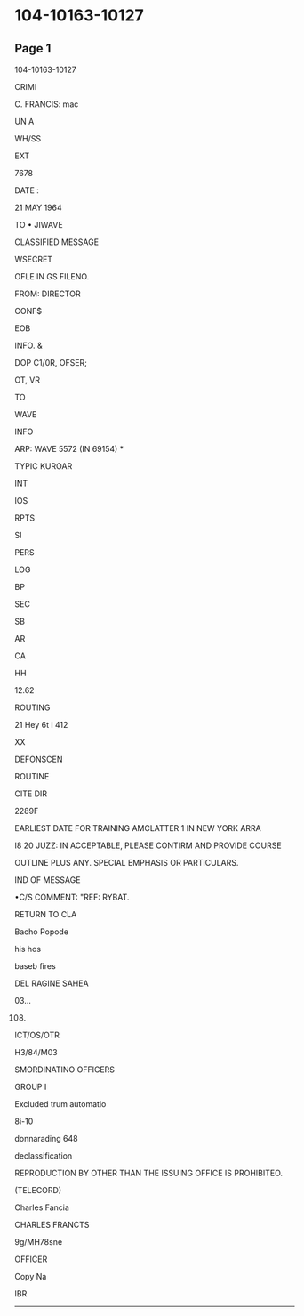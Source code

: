 # 104-10163-10127

## Page 1

104-10163-10127

CRIMI

C. FRANCIS: mac

UN A

WH/SS

EXT

7678

DATE :

21 MAY 1964

TO • JIWAVE

CLASSIFIED MESSAGE

WSECRET

OFLE IN GS FILENO.

FROM: DIRECTOR

CONF$

EOB

INFO. &

DOP C1/0R, OFSER;

OT, VR

TO

WAVE

INFO

ARP: WAVE 5572 (IN 69154) *

TYPIC KUROAR

INT

IOS

RPTS

SI

PERS

LOG

BP

SEC

SB

AR

CA

HH

12.62

ROUTING

21 Hey 6t i 412

XX

DEFONSCEN

ROUTINE

CITE DIR

2289F

EARLIEST DATE FOR TRAINING AMCLATTER 1 IN NEW YORK ARRA

I8 20 JUZZ: IN ACCEPTABLE, PLEASE CONTIRM AND PROVIDE COURSE

OUTLINE PLUS ANY. SPECIAL EMPHASIS OR PARTICULARS.

IND OF MESSAGE

•C/S COMMENT: "REF: RYBAT.

RETURN TO CLA

Bacho Popode

his hos

baseb fires

DEL RAGINE SAHEA

03...

108.

ICT/OS/OTR

H3/84/M03

SMORDINATINO OFFICERS

GROUP I

Excluded trum automatio

8i-10

donnarading 648

declassification

REPRODUCTION BY OTHER THAN THE ISSUING OFFICE IS PROHIBITEO.

(TELECORD)

Charles Fancia

CHARLES FRANCTS

9g/MH78sne

OFFICER

Copy Na

IBR

---

